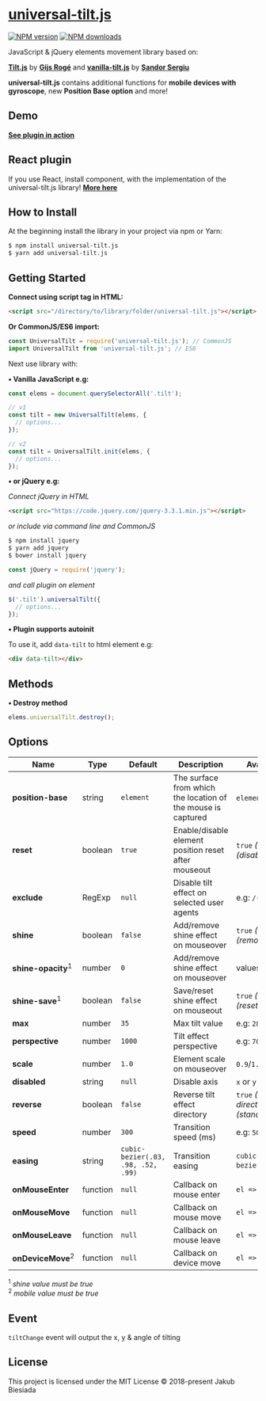 # [universal-tilt.js](https://github.com/jb1905/universal-tilt.js)

[![NPM version](http://img.shields.io/npm/v/universal-tilt.js.svg?style=flat-square)](https://www.npmjs.com/package/universal-tilt.js)
[![NPM downloads](http://img.shields.io/npm/dm/universal-tilt.js.svg?style=flat-square)](https://www.npmjs.com/package/universal-tilt.js)

JavaScript & jQuery elements movement library based on:

**[Tilt.js](https://gijsroge.github.io/tilt.js/)** by **[Gijs Rogé](https://twitter.com/GijsRoge)** and **[vanilla-tilt.js](https://micku7zu.github.io/vanilla-tilt.js/index.html)** by **[Șandor Sergiu](https://github.com/micku7zu)**

**universal-tilt.js** contains additional functions for **mobile devices with gyroscope**, new **Position Base option** and more!

## Demo
**[See plugin in action](https://jb1905.github.io/universal-tilt.js/)**

## React plugin
If you use React, install component, with the implementation of the universal-tilt.js library!
**[More here](https://github.com/JB1905/react-universal-tilt/)**

## How to Install
At the beginning install the library in your project via npm or Yarn:
```sh
$ npm install universal-tilt.js
$ yarn add universal-tilt.js
```

## Getting Started
**Connect using script tag in HTML:**
```html
<script src="/directory/to/library/folder/universal-tilt.js"></script>
```

**Or CommonJS/ES6 import:**
```js
const UniversalTilt = require('universal-tilt.js'); // CommonJS
import UniversalTilt from 'universal-tilt.js'; // ES6
```

Next use library with:

**&bull; Vanilla JavaScript e.g:**
```js
const elems = document.querySelectorAll('.tilt');

// v1
const tilt = new UniversalTilt(elems, {
  // options...
});

// v2
const tilt = UniversalTilt.init(elems, {
  // options...
});
```

**&bull; or jQuery e.g:**

*Connect jQuery in HTML*
```html
<script src="https://code.jquery.com/jquery-3.3.1.min.js"></script>
```

*or include via command line and CommonJS*
```sh
$ npm install jquery
$ yarn add jquery
$ bower install jquery
```

```js
const jQuery = require('jquery');
```

*and call plugin on element*
```js
$('.tilt').universalTilt({
  // options...
});
```

**&bull; Plugin supports autoinit**

To use it, add `data-tilt` to html element e.g:
```html
<div data-tilt></div>
```

## Methods
**&bull; Destroy method**
```js
elems.universalTilt.destroy();
```

## Options
Name | Type | Default | Description | Available options
-|-|-|-|-
**position-base** | string | `element` | The surface from which the location of the mouse is captured | `element` or `window`
**reset** | boolean | `true` | Enable/disable element position reset after mouseout | `true` *(enable)*, `false` *(disable)*
**exclude** | RegExp | `null` | Disable tilt effect on selected user agents | e.g: <code>/(Mozilla&#124;iPad)/</code>
**shine** | boolean | `false` | Add/remove shine effect on mouseover | `true` *(add)*, `false` *(remove)*
**shine-opacity**<sup>1</sup> | number | `0` | Add/remove shine effect on mouseover | values >= `0`  and <= `1`
**shine-save**<sup>1</sup> | boolean | `false` | Save/reset shine effect on mouseout | `true` *(save)*, `false` *(reset)*
**max** | number | `35` | Max tilt value | e.g: `28`
**perspective** | number | `1000` | Tilt effect perspective | e.g: `700`
**scale** | number | `1.0` | Element scale on mouseover | `0.9`/`1.3`/etc.
**disabled** | string | `null` | Disable axis | `x` or `y`
**reverse** | boolean | `false` | Reverse tilt effect directory | `true` *(reverse directory)*, `false` *(standard directory)*
**speed** | number | `300` | Transition speed (ms) | e.g: `500`
**easing** | string | `cubic-bezier(.03, .98, .52, .99)` | Transition easing | `cubic-bezier`/`ease`/`linear`/etc.
**onMouseEnter** | function | `null` | Callback on mouse enter | `el => { // code }`
**onMouseMove** | function | `null` | Callback on mouse move | `el => { // code }`
**onMouseLeave** | function | `null` | Callback on mouse leave | `el => { // code }`
**onDeviceMove**<sup>2</sup> | function | `null` | Callback on device move | `el => { // code }`

<sup>1</sup> *shine value must be true*<br>
<sup>2</sup> *mobile value must be true*

## Event
`tiltChange` event will output the x, y & angle of tilting

## License
This project is licensed under the MIT License © 2018-present Jakub Biesiada
